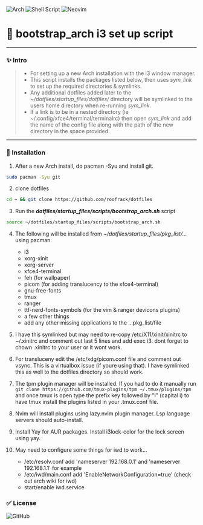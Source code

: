 ![Arch](https://img.shields.io/badge/Arch%20Linux-1793D1?logo=arch-linux&logoColor=fff&style=for-the-badge)
![Shell Script](https://img.shields.io/badge/shell_script-%23121011.svg?style=for-the-badge&logo=gnu-bash&logoColor=white)
![Neovim](https://img.shields.io/badge/NeoVim-%2357A143.svg?&style=for-the-badge&logo=neovim&logoColor=white)

# :shell: bootstrap_arch i3 set up script

---
### :sparkles: Intro

> - For setting up a new Arch installation with the i3 window manager.
> - This script installs the packages listed below, then uses _sym_link_ to set up the required directories & symlinks.
> - Any additional dotfiles added later to the _~/dotfiles/startup_files/dotfiles/_ directory will be symlinked to the users home directory when re-running _sym_link_.
> - If a link is to be in a nested directory (ie ~/.config/xfce4/terminal/terminalrc) then open _sym_link_ and add the name of the config file along with the path of the new directory in the space provided.
---

### :wrench: Installation

1.  After a new Arch install, do pacman -Syu and install git.  

```sh
sudo pacman -Syu git
```

2.  clone dotfiles

```sh
cd ~ && git clone https://github.com/roofrack/dotfiles
```

3.  Run the **_dotfiles/startup_files/scripts/bootstrap_arch.sh_** script
```sh
source ~/dotfiles/startup_files/scripts/bootstrap_arch.sh
```

4.  The following will be installed from _~/dotfiles/startup_files/pkg_list/..._ using pacman.

    - i3
    - xorg-xinit
    - xorg-server
    - xfce4-terminal
    - feh (for wallpaper)
    - picom (for adding translucency to the xfce4-terminal)
    - gnu-free-fonts
    - tmux
    - ranger
    - ttf-nerd-fonts-symbols (for the vim & ranger devicons plugins)
    - a few other things
    - add any other missing applications to the ...pkg_list/file

5.  I have this symlinked but may need to re-copy /etc/X11/xinit/xinitrc to
    ~/.xinitrc and comment out last 5 lines and add exec i3. dont forget to
    chown .xinitrc to your user or it wont work.

6.  For transluceny edit the /etc/xdg/picom.conf file and comment out vsync. This is a
    virtualbox issue (if youre using that). I have symlinked this as well to the dotfiles directory so should work.

7.  The tpm plugin manager will be installed. If you had to do it manually run  
    `git clone https://github.com/tmux-plugins/tpm ~/.tmux/plugins/tpm` and once tmux is open type the prefix key
    followed by "I" (capital i) to have tmux install the plugins listed in your .tmux.conf file.

8.  Nvim will install plugins using lazy.nvim plugin manager. Lsp language servers should auto-install.

9.  Install Yay for AUR packages. Install i3lock-color for the lock screen using yay.

10. May need to configure some things for iwd to work...

    - /etc/resolv.conf add 'nameserver 192.168.0.1' and 'nameserver 192.168.1.1' for example
    - /etc/iwd/main.conf add 'EnableNetworkConfiguration=true' (check out arch wiki for iwd)
    - start/enable iwd.service

### :white_check_mark: License

![GitHub](https://img.shields.io/github/license/roofrack/dotfiles)
